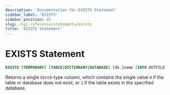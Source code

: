 ```yaml
---
description: 'Documentation for EXISTS Statement'
sidebar_label: 'EXISTS'
sidebar_position: 45
slug: /sql-reference/statements/exists
title: 'EXISTS Statement'
---
```


# EXISTS Statement

``` sql
EXISTS [TEMPORARY] [TABLE|DICTIONARY|DATABASE] [db.]name [INTO OUTFILE filename] [FORMAT format]
```

Returns a single `UInt8`-type column, which contains the single value `0` if the table or database does not exist, or `1` if the table exists in the specified database.
